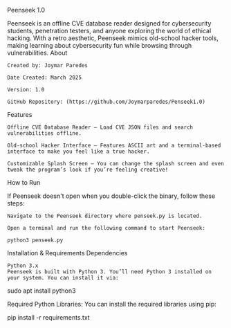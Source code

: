 Peenseek 1.0

Peenseek is an offline CVE database reader designed for cybersecurity students, penetration testers, and anyone exploring the world of ethical hacking. With a retro aesthetic, Peenseek mimics old-school hacker tools, making learning about cybersecurity fun while browsing through vulnerabilities.
About

    Created by: Joymar Paredes

    Date Created: March 2025

    Version: 1.0

    GitHub Repository: (https://github.com/Joymarparedes/Penseek1.0)

Features

    Offline CVE Database Reader – Load CVE JSON files and search vulnerabilities offline.

    Old-school Hacker Interface – Features ASCII art and a terminal-based interface to make you feel like a true hacker.

    Customizable Splash Screen – You can change the splash screen and even tweak the program’s look if you’re feeling creative!

How to Run

If Peenseek doesn't open when you double-click the binary, follow these steps:

    Navigate to the Peenseek directory where penseek.py is located.

    Open a terminal and run the following command to start Peenseek:

    python3 penseek.py

Installation & Requirements
Dependencies

    Python 3.x
    Peenseek is built with Python 3. You’ll need Python 3 installed on your system. You can install it via:

sudo apt install python3

Required Python Libraries:
You can install the required libraries using pip:

pip install -r requirements.txt

